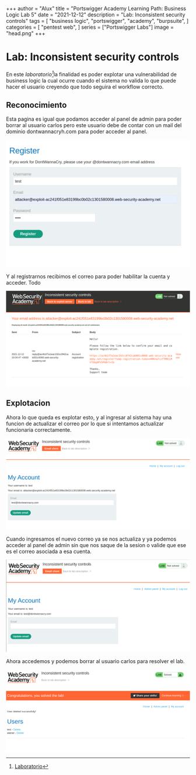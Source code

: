 +++
author = "Alux"
title = "Portswigger Academy Learning Path: Business Logic Lab 5"
date = "2021-12-12"
description = "Lab: Inconsistent security controls"
tags = [
    "business logic",
    "portswigger",
    "academy",
    "burpsuite",
]
categories = [
    "pentest web",
]
series = ["Portswigger Labs"]
image = "head.png"
+++

# Lab: Inconsistent security controls

En este <cite>laboratorio[^1]</cite>la finalidad es poder explotar una vulnerabilidad de business logic la cual ocurre cuando el sistema no valida lo que puede hacer el usuario creyendo que todo seguira el workflow correcto.

## Reconocimiento

Esta pagina es igual que podamos acceder al panel de admin para poder borrar al usuario carlos pero este usuario debe de contar con un mail del dominio dontwannacryh.com para poder acceder al panel.

![Registrar usuario con usuario atacante](register.png)

Y al registrarnos recibimos el correo para poder habilitar la cuenta y acceder. Todo

![Correo con link de activacion](mail.png)

## Explotacion

Ahora lo que queda es explotar esto, y al ingresar al sistema hay una funcion de actualizar el correo por lo que si intentamos actualizar funcionaria correctamente.

![Actualizar correo por un dominio dontwannacry.com](updateemail.png)

Cuando ingresamos el nuevo correo ya se nos actualiza y ya podemos acceder al panel de admin sin que nos saque de la sesion o valide que ese es el correo asociada a esa cuenta.

![Panel de administracion al actualizar el mail](adminpanel.png)

Ahora accedemos y podemos borrar al usuario carlos para resolver el lab.

![Laboratorio resuelto](resuelto.png)


[^1]: [Laboratorio](https://portswigger.net/web-security/logic-flaws/examples/lab-logic-flaws-inconsistent-security-controls)